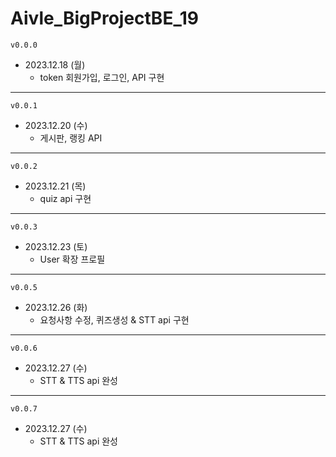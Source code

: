 <h1>Aivle_BigProjectBE_19</h2>

`v0.0.0`  
- 2023.12.18 (월)
  - token 회원가입, 로그인, API 구현
---
`v0.0.1`  
- 2023.12.20 (수)
  - 게시판, 랭킹 API
---
`v0.0.2`  
- 2023.12.21 (목)
  - quiz api 구현
---
`v0.0.3`  
- 2023.12.23 (토)
  - User 확장 프로필
---
`v0.0.5`  
- 2023.12.26 (화)
  - 요청사항 수정, 퀴즈생성 & STT api 구현
---
`v0.0.6`  
- 2023.12.27 (수)
  - STT & TTS api 완성
---
`v0.0.7`  
- 2023.12.27 (수)
  - STT & TTS api 완성
